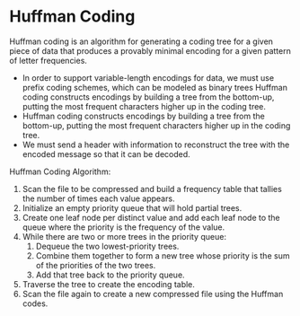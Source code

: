# Huffman Coding
Huffman coding is an algorithm for generating a coding tree for a given piece of data that produces a provably minimal encoding for a given pattern of letter frequencies.
* In order to support variable-length encodings for data, we must use prefix coding schemes, which can be modeled as binary trees Huffman coding constructs encodings by building a tree from the bottom-up, putting the most frequent characters higher up in the coding tree.
* Huffman coding constructs encodings by building a tree from the bottom-up, putting the most frequent characters higher up in the coding tree.
* We must send a header with information to reconstruct the tree with the encoded message so that it can be decoded.

Huffman Coding Algorithm: 
1. Scan the file to be compressed and build a frequency table that tallies the number of times each value appears.
2. Initialize an empty priority queue that will hold partial trees.
3. Create one leaf node per distinct value and add each leaf node to
the queue where the priority is the frequency of the value.
4. While there are two or more trees in the priority queue:
    1. Dequeue the two lowest-priority trees.
    2. Combine them together to form a new tree whose priority is the sum of the priorities of the two trees.
    3. Add that tree back to the priority queue.
5. Traverse the tree to create the encoding table.
6. Scan the file again to create a new compressed file using the Huffman codes.

